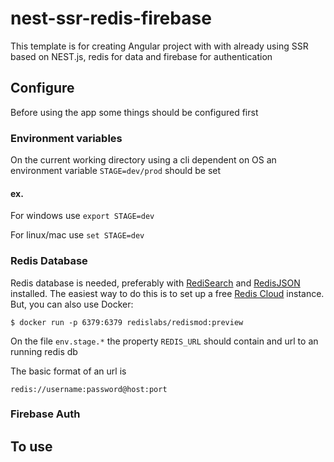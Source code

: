 # nest-ssr-redis-firebase

This template is for creating Angular project with with already using SSR based on NEST.js, redis for data and firebase for authentication

## Configure

Before using the app some things should be configured first

### Environment variables

On the current working directory using a cli dependent on OS an environment variable `STAGE=dev/prod` should be set

#### ex.
For windows use `export STAGE=dev`

For linux/mac use `set STAGE=dev`

### Redis Database

Redis database is needed, preferably with [RediSearch][redisearch-url] and [RedisJSON][redis-json-url] installed. The easiest way to do this is to set up a free [Redis Cloud][redis-cloud-url] instance. But, you can also use Docker:

    $ docker run -p 6379:6379 redislabs/redismod:preview

On the file `env.stage.*` the property `REDIS_URL` should contain and url to an running redis db

The basic format of an url is

    redis://username:password@host:port

### Firebase Auth


## To use



<!-- Links -->

[redis-cloud-url]: https://redis.com/try-free/
[redisearch-url]: https://oss.redis.com/redisearch/
[redis-json-url]: https://oss.redis.com/redisjson/
